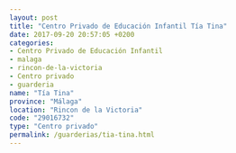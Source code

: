 ```yaml
---
layout: post
title: "Centro Privado de Educación Infantil Tía Tina"
date: 2017-09-20 20:57:05 +0200
categories:
- Centro Privado de Educación Infantil
- malaga
- rincon-de-la-victoria
- Centro privado
- guarderia
name: "Tía Tina"
province: "Málaga"
location: "Rincon de la Victoria"
code: "29016732"
type: "Centro privado"
permalink: /guarderias/tia-tina.html
---
```

